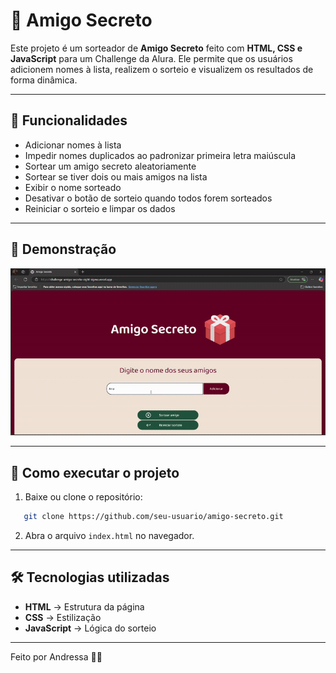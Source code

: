 # 🎁 Amigo Secreto

Este projeto é um sorteador de **Amigo Secreto** feito com **HTML, CSS e JavaScript** para um Challenge da Alura. Ele permite que os usuários adicionem nomes à lista, realizem o sorteio e visualizem os resultados de forma dinâmica.

---

## 📌 Funcionalidades
- Adicionar nomes à lista 
- Impedir nomes duplicados ao padronizar primeira letra maiúscula  
- Sortear um amigo secreto aleatoriamente  
- Sortear se tiver dois ou mais amigos na lista  
- Exibir o nome sorteado  
- Desativar o botão de sorteio quando todos forem sorteados  
- Reiniciar o sorteio e limpar os dados  

---

## 🎥 Demonstração

![Sorteio](assets/amigo-secreto-gif.gif)

---

## 🚀 Como executar o projeto

1. Baixe ou clone o repositório:
```bash
   git clone https://github.com/seu-usuario/amigo-secreto.git
```
2. Abra o arquivo `index.html` no navegador.

---

## 🛠️ Tecnologias utilizadas
- **HTML** → Estrutura da página
- **CSS** → Estilização
- **JavaScript** → Lógica do sorteio

---
Feito por Andressa 👩🏽
